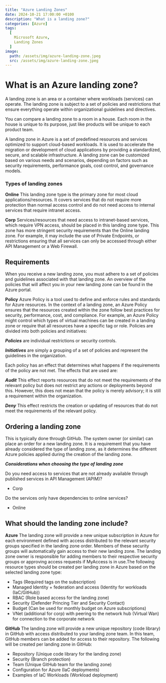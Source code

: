 ```yaml
---
title: "Azure Landing Zones"
date: 2024-10-21 17:00:00 +0100
description: "What is a landing zone?"
categories: [Azure]
tags:
  [
    Microsoft Azure,
    Landing Zones
  ]
image:
  path: /assets/img/azure-landing-zone.jpeg
  src: /assets/img/azure-landing-zone.jpeg
---
```

# What is an Azure landing zone?

A landing zone is an area or a container where workloads (services) can operate. The landing zone is subject to a set of policies and restrictions that ensure everything operate within organizational guidelines and directives.

You can compare a landing zone to a room in a house. Each room in the house is unique to its purpose, just like products will be unique to each product team.

A landing zone in Azure is a set of predefined resources and services optimized to support cloud-based workloads. It is used to accelerate the migration or development of cloud applications by providing a standardized, secure, and scalable infrastructure. A landing zone can be customized based on various needs and scenarios, depending on factors such as security requirements, performance goals, cost control, and governance models.

### Types of landing zones

**Online**
This landing zone type is the primary zone for most cloud applications/resources. It covers services that do not require more protection than normal access control and do not need access to internal services that require intranet access.

**Corp**
Services/resources that need access to intranet-based services, which require VPN access, should be placed in this landing zone type. This zone has more stringent security requirements than the Online landing zone. For example, it may include the use of Private Endpoints, or restrictions ensuring that all services can only be accessed through either API Management or a Web Firewall.

## Requirements

When you receive a new landing zone, you must adhere to a set of policies and guidelines associated with that landing zone. An overview of the policies that will affect you in your new landing zone can be found in the Azure portal.

**Policy**
Azure Policy is a tool used to define and enforce rules and standards for Azure resources. In the context of a landing zone, an Azure Policy ensures that the resources created within the zone follow best practices for security, performance, cost, and compliance. For example, an Azure Policy might control which types of virtual machines can be created in a landing zone or require that all resources have a specific tag or role. Policies are divided into both policies and initiatives:

***Policies*** are individual restrictions or security controls.

***Initiatives*** are simply a grouping of a set of policies and represent the guidelines in the organization.

Each policy has an effect that determines what happens if the requirements of the policy are not met. The effects that are used are:

***Audit***
This effect reports resources that do not meet the requirements of the relevant policy but does not restrict any actions or deployments beyond this. However, this does not mean that the policy is merely advisory; it is still a requirement within the organization.

***Deny*** 
This effect restricts the creation or updating of resources that do not meet the requirements of the relevant policy.

## Ordering a landing zone

This is typically done through GitHub. The system owner (or similar) can place an order for a new landing zone. It is a requirement that you have already considered the type of landing zone, as it determines the different Azure policies applied during the creation of the landing zone.

***Considerations when choosing the type of landing zone***

Do you need access to services that are not already available through published services in API Management (APIM)?
- Corp

Do the services only have dependencies to online services?
- Online

## What should the landing zone include?
**Azure**
The landing zone will provide a new unique subscription in Azure for each environment defined with access distributed to the relevant security groups specified in the landing zone order. Members of these security groups will automatically gain access to their new landing zone. The landing zone owner is responsible for adding members to their respective security groups or approving access requests if MyAccess is in use.The following resource types should be created per landing zone in Azure based on the selected landing zone type:

- Tags (Required tags on the subscription)
- Managed Identity + federation and access (Identity for workloads (IaC/GitHub))
- RBAC (Role based access for the landing zone)
- Security (Defender Princing Tier and Security Contact)
- Budget (Can be used for monthly budget on Azure subscriptions)
- VNet (additional for corp) with peering to the network hub (Virtual Wan) for connection to the corporate network

**GitHub**
The landing zone will provide a new unique repository (code library) in GitHub with access distributed to your landing zone team. In this team, GitHub members can be added for access to their repository. The following will be created per landing zone in GitHub:

- Repository (Unique code library for the landing zone)
- Security (Branch protection)
- Team (Unique GitHub team for the landing zone)
- Configuration for Azure (IaC deployments)
- Examples of IaC Workloads	(Workload deployment)
